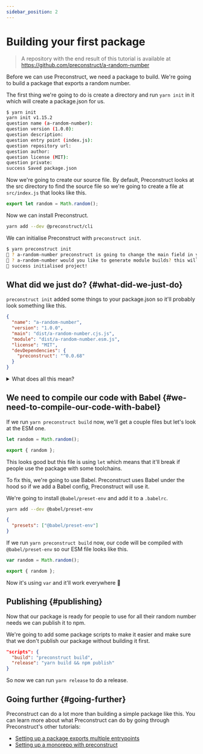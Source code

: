 ```yaml
---
sidebar_position: 2
---
```


# Building your first package

> A repository with the end result of this tutorial is available at https://github.com/preconstruct/a-random-number

Before we can use Preconstruct, we need a package to build. We're going to build a package that exports a random number.

The first thing we're going to do is create a directory and run `yarn init` in it which will create a package.json for us.

```bash
$ yarn init
yarn init v1.15.2
question name (a-random-number):
question version (1.0.0):
question description:
question entry point (index.js):
question repository url:
question author:
question license (MIT):
question private:
success Saved package.json
```

Now we're going to create our source file. By default, Preconstruct looks at the src directory to find the source file so we're going to create a file at `src/index.js` that looks like this.

```jsx
export let random = Math.random();
```

Now we can install Preconstruct.

```bash
yarn add --dev @preconstruct/cli
```

We can initialise Preconstruct with `preconstruct init`.

```bash
$ yarn preconstruct init
🎁 ? a-random-number preconstruct is going to change the main field in your package.json, are you okay with that? Yes
🎁 ? a-random-number would you like to generate module builds? this will write to the module field in your package.json Yes
🎁 success initialised project!
```

## What did we just do? {#what-did-we-just-do}

`preconstruct init` added some things to your package.json so it'll probably look something like this.

```json
{
  "name": "a-random-number",
  "version": "1.0.0",
  "main": "dist/a-random-number.cjs.js",
  "module": "dist/a-random-number.esm.js",
  "license": "MIT",
  "devDependencies": {
    "preconstruct": "^0.0.68"
  }
}
```

<details>

<summary>What does all this mean?</summary>

```json
"main": "dist/a-random-number.cjs.js",
```

The `main` field specifies what file Node and older bundlers should look at when someone uses your package. Preconstruct has automatically set it to `dist/a-random-number.cjs.js` which is based on the package name `a-random-number`.

```json
"module": "dist/a-random-number.esm.js",
```

The `module` field specifies what file newer bundlers like webpack should look at when someone uses your package.

</details>

## We need to compile our code with Babel {#we-need-to-compile-our-code-with-babel}

If we run `yarn preconstruct build` now, we'll get a couple files but let's look at the ESM one.

```jsx
let random = Math.random();

export { random };
```

This looks good but this file is using `let` which means that it'll break if people use the package with some toolchains.

To fix this, we're going to use Babel. Preconstruct uses Babel under the hood so if we add a Babel config, Preconstruct will use it.

We're going to install `@babel/preset-env` and add it to a `.babelrc`.

```bash
yarn add --dev @babel/preset-env
```

```json
{
  "presets": ["@babel/preset-env"]
}
```

If we run `yarn preconstruct build` now, our code will be compiled with `@babel/preset-env` so our ESM file looks like this.

```jsx
var random = Math.random();

export { random };
```

Now it's using `var` and it'll work everywhere 🎉

## Publishing {#publishing}

Now that our package is ready for people to use for all their random number needs we can publish it to npm.

We're going to add some package scripts to make it easier and make sure that we don't publish our package without building it first.

```json
"scripts": {
  "build": "preconstruct build",
  "release": "yarn build && npm publish"
}
```

So now we can run `yarn release` to do a release.

## Going further {#going-further}

Preconstruct can do a lot more than building a simple package like this. You can learn more about what Preconstruct can do by going through Preconstruct's other tutorials:

- [Setting up a package exports multiple entrypoints](/tutorials/multiple-entrypoints)
- [Setting up a monorepo with preconstruct](/tutorials/monorepo)
